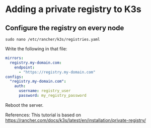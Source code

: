 # Adding a private registry to K3s



## Configure the registry on every node
```sudo nano /etc/rancher/k3s/registries.yaml```

Write the following in that file:

```yml
mirrors:
  registry.my-domain.com:
    endpoint:
      - "https://registry.my-domain.com"
configs:
  "registry.my-domain.com":
    auth:
      username: registry_user
      password: my_registry_password
```

Reboot the server.

References:
This tutorial is based on https://rancher.com/docs/k3s/latest/en/installation/private-registry/